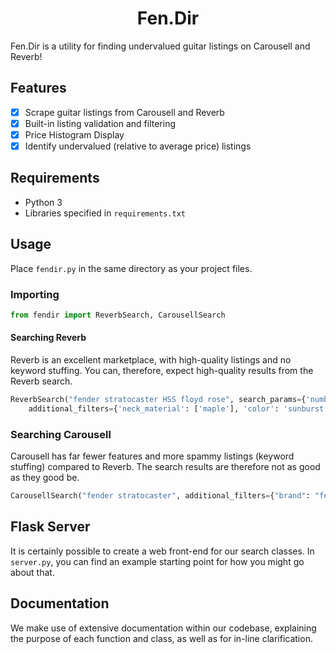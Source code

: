 <h1 align="center"><b>Fen.Dir</b></h1>

Fen.Dir is a utility for finding undervalued guitar listings on Carousell and Reverb! 

## Features
- [x] Scrape guitar listings from Carousell and Reverb
- [x] Built-in listing validation and filtering
- [x] Price Histogram Display
- [x] Identify undervalued (relative to average price) listings

## Requirements
- Python 3
- Libraries specified in `requirements.txt`

## Usage

Place `fendir.py` in the same directory as your project files. 

### Importing 

```python
from fendir import ReverbSearch, CarousellSearch
```

#### Searching Reverb

Reverb is an excellent marketplace, with high-quality listings and no keyword stuffing. You can, therefore, expect high-quality results from the Reverb search. 

```python
ReverbSearch("fender stratocaster HSS floyd rose", search_params={'number_of_results':50, 'number_of_pages':3}, 
    additional_filters={'neck_material': ['maple'], 'color': 'sunburst'}).find_undervalued_listings()
```


### Searching Carousell

Carousell has far fewer features and more spammy listings (keyword stuffing) compared to Reverb. The search results are therefore not as good as they good be. 

```python
CarousellSearch("fender stratocaster", additional_filters={"brand": "fender", "model": "stratocaster", "color": "black"}).find_undervalued_listings()
```

## Flask Server

It is certainly possible to create a web front-end for our search classes. In `server.py`, you can find an example starting point for how you might go about that. 

## Documentation

We make use of extensive documentation within our codebase, explaining the purpose of each function and class, as well as for in-line clarification. 
